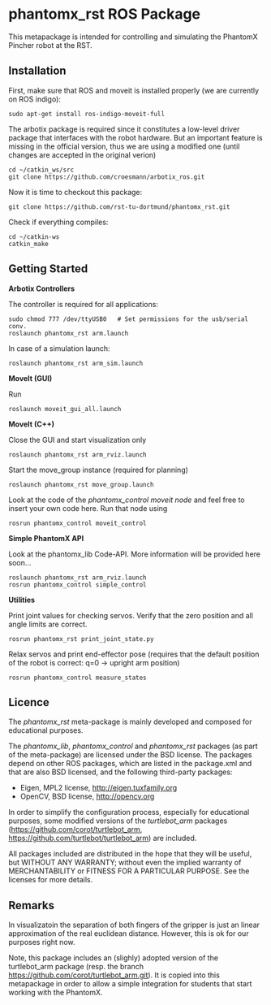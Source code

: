 phantomx_rst ROS Package
========================

This metapackage is intended for controlling and simulating the PhantomX Pincher robot at the RST.

Installation
------------

First, make sure that ROS and moveit is installed properly (we are currently on ROS indigo):
    
    sudo apt-get install ros-indigo-moveit-full

The arbotix package is required since it constitutes a low-level driver package that interfaces with the robot hardware.
But an important feature is missing in the official version, thus we are using a modified one (until changes are accepted in the original verion)

    cd ~/catkin_ws/src
    git clone https://github.com/croesmann/arbotix_ros.git


Now it is time to checkout this package:

    git clone https://github.com/rst-tu-dortmund/phantomx_rst.git


Check if everything compiles:

    cd ~/catkin-ws
    catkin_make
    

Getting Started
---------------

**Arbotix Controllers**

The controller is required for all applications:
    
    sudo chmod 777 /dev/ttyUSB0   # Set permissions for the usb/serial conv.
    roslaunch phantomx_rst arm.launch

In case of a simulation launch:
 
    roslaunch phantomx_rst arm_sim.launch


**MoveIt (GUI)**

Run

    roslaunch moveit_gui_all.launch


**MoveIt (C++)**

Close the GUI and start visualization only

    roslaunch phantomx_rst arm_rviz.launch


Start the move_group instance (required for planning)
 
    roslaunch phantomx_rst move_group.launch


Look at the code of the *phantomx_control moveit node* and feel free to insert your own code here.
Run that node using

    rosrun phantomx_control moveit_control


**Simple PhantomX API**

Look at the phantomx_lib Code-API.
More information will be provided here soon...

    roslaunch phantomx_rst arm_rviz.launch
    rosrun phantomx_control simple_control


**Utilities**

Print joint values for checking servos. Verify that the zero position and all angle limits are correct.

    rosrun phantomx_rst print_joint_state.py

Relax servos and print end-effector pose (requires that the default position of the robot is correct: q=0 -> upright arm position)

    rosrun phantomx_control measure_states


Licence
-------
The *phantomx_rst* meta-package is mainly developed and composed for educational purposes.

The *phantomx_lib*, *phantomx_control* and *phantomx_rst* packages (as part of the meta-package) are licensed under the BSD license.
The packages depend on other ROS packages, which are listed in the package.xml and that are also BSD licensed,
and the following third-party packages:
 * Eigen, MPL2 license, http://eigen.tuxfamily.org
 * OpenCV, BSD license, http://opencv.org

In order to simplify the configuration process, especially for educational purposes,
some modified versions of the *turtlebot_arm* packages (https://github.com/corot/turtlebot_arm, https://github.com/turtlebot/turtlebot_arm) are included.



All packages included are distributed in the hope that they will be useful, but WITHOUT ANY WARRANTY; without even the implied warranty of MERCHANTABILITY or FITNESS FOR A PARTICULAR PURPOSE. See the licenses for more details.

Remarks
-------

In visualizatoin the separation of both fingers of the gripper is just an linear approximation of the real euclidean distance. However, this is ok for our purposes
right now.

Note, this package includes an (slighly) adopted version of the turtlebot_arm package (resp. the branch https://github.com/corot/turtlebot_arm.git).
It is copied into this metapackage in order to allow a simple integration for students that start working with the PhantomX.
